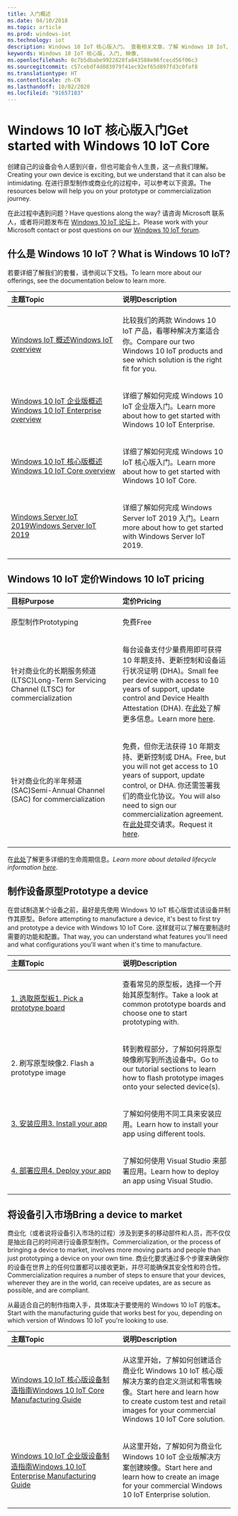 ```yaml
---
title: 入门概述
ms.date: 04/10/2018
ms.topic: article
ms.prod: windows-iot
ms.technology: iot
description: Windows 10 IoT 核心版入门。 查看相关文章，了解 Windows 10 IoT、Windows 10 IoT 定价、设备原型以及将设备投入市场的方式。
keywords: Windows 10 IoT 核心版, 入门, 映像,
ms.openlocfilehash: 0c7b5dbabe9922828fa843588e96fcecd56f06c3
ms.sourcegitcommit: c57cebdf4d083079f41ec92ef65d897fd3c0faf8
ms.translationtype: HT
ms.contentlocale: zh-CN
ms.lasthandoff: 10/02/2020
ms.locfileid: "91657103"
---
```

# <a name="get-started-with-windows-10-iot-core"></a><span data-ttu-id="0de5c-105">Windows 10 IoT 核心版入门</span><span class="sxs-lookup"><span data-stu-id="0de5c-105">Get started with Windows 10 IoT Core</span></span>

<span data-ttu-id="0de5c-106">创建自己的设备会令人感到兴奋，但也可能会令人生畏，这一点我们理解。</span><span class="sxs-lookup"><span data-stu-id="0de5c-106">Creating your own device is exciting, but we understand that it can also be intimidating.</span></span> <span data-ttu-id="0de5c-107">在进行原型制作或商业化的过程中，可以参考以下资源。</span><span class="sxs-lookup"><span data-stu-id="0de5c-107">The resources below will help you on your prototype or commercialization journey.</span></span> 

<span data-ttu-id="0de5c-108">在此过程中遇到问题？</span><span class="sxs-lookup"><span data-stu-id="0de5c-108">Have questions along the way?</span></span> <span data-ttu-id="0de5c-109">请咨询 Microsoft 联系人，或者将问题发布在 [Windows 10 IoT 论坛](https://social.msdn.microsoft.com/forums/en-US/home?forum=WindowsIoT)上。</span><span class="sxs-lookup"><span data-stu-id="0de5c-109">Please work with your Microsoft contact or post questions on our [Windows 10 IoT forum](https://social.msdn.microsoft.com/forums/en-US/home?forum=WindowsIoT).</span></span>

## <a name="what-is-windows-10-iot"></a><span data-ttu-id="0de5c-110">什么是 Windows 10 IoT？</span><span class="sxs-lookup"><span data-stu-id="0de5c-110">What is Windows 10 IoT?</span></span>

<span data-ttu-id="0de5c-111">若要详细了解我们的套餐，请参阅以下文档。</span><span class="sxs-lookup"><span data-stu-id="0de5c-111">To learn more about our offerings, see the documentation below to learn more.</span></span> 

<table>
<colgroup>
<col width="50%" />
<col width="50%" />
</colgroup>
<thead>
<tr class="header">
<th align="left"><span data-ttu-id="0de5c-112">主题</span><span class="sxs-lookup"><span data-stu-id="0de5c-112">Topic</span></span></th>
<th align="left"><span data-ttu-id="0de5c-113">说明</span><span class="sxs-lookup"><span data-stu-id="0de5c-113">Description</span></span></th>
</tr>
</thead>
<tbody>

<tr class="odd">
<td align="left"><p><span data-ttu-id="0de5c-114"><a href="windows-iot.md" data-raw-source="[Windows IoT Overview](windows-iot.md)">Windows IoT 概述</a></span><span class="sxs-lookup"><span data-stu-id="0de5c-114"><a href="windows-iot.md" data-raw-source="[Windows IoT Overview](windows-iot.md)">Windows IoT overview</a></span></span></p></td>
<td align="left"><p><span data-ttu-id="0de5c-115">比较我们的两款 Windows 10 IoT 产品，看哪种解决方案适合你。</span><span class="sxs-lookup"><span data-stu-id="0de5c-115">Compare our two Windows 10 IoT products and see which solution is the right fit for you.</span></span></p></td>
</tr>

<tr class="odd">
<td align="left"><p><span data-ttu-id="0de5c-116"><a href="windows-iot-enterprise.md" data-raw-source="[Windows 10 IoT Enterprise Overview](windows-iot-enterprise.md)">Windows 10 IoT 企业版概述</a></span><span class="sxs-lookup"><span data-stu-id="0de5c-116"><a href="windows-iot-enterprise.md" data-raw-source="[Windows 10 IoT Enterprise Overview](windows-iot-enterprise.md)">Windows 10 IoT Enterprise overview</a></span></span></p></td>
<td align="left"><p><span data-ttu-id="0de5c-117">详细了解如何完成 Windows 10 IoT 企业版入门。</span><span class="sxs-lookup"><span data-stu-id="0de5c-117">Learn more about how to get started with Windows 10 IoT Enterprise.</span></span></p></td>
</tr>

<tr class="odd">
<td align="left"><p><span data-ttu-id="0de5c-118"><a href="windows-iot-core.md" data-raw-source="[Windows 10 IoT Core Overview](windows-iot-core.md)">Windows 10 IoT 核心版概述</a></span><span class="sxs-lookup"><span data-stu-id="0de5c-118"><a href="windows-iot-core.md" data-raw-source="[Windows 10 IoT Core Overview](windows-iot-core.md)">Windows 10 IoT Core overview</a></span></span></p></td>
<td align="left"><p><span data-ttu-id="0de5c-119">详细了解如何完成 Windows 10 IoT 核心版入门。</span><span class="sxs-lookup"><span data-stu-id="0de5c-119">Learn more about how to get started with Windows 10 IoT Core.</span></span></p></td>
</tr>

<tr class="odd">
  <td align="left"><p><span data-ttu-id="0de5c-120"><a href="windows-server.md" data-raw-source="[Windows Server IoT 2019](https://docs.microsoft.com/windows/iot-core/windows-server)">Windows Server IoT 2019</a></span><span class="sxs-lookup"><span data-stu-id="0de5c-120"><a href="windows-server.md" data-raw-source="[Windows Server IoT 2019](https://docs.microsoft.com/windows/iot-core/windows-server)">Windows Server IoT 2019</a></span></span></p></td>
<td align="left"><p><span data-ttu-id="0de5c-121">详细了解如何完成 Windows Server IoT 2019 入门。</span><span class="sxs-lookup"><span data-stu-id="0de5c-121">Learn more about how to get started with Windows Server IoT 2019.</span></span></p></td>
</tr>

</tbody>
</table>

## <a name="windows-10-iot-pricing"></a><span data-ttu-id="0de5c-122">Windows 10 IoT 定价</span><span class="sxs-lookup"><span data-stu-id="0de5c-122">Windows 10 IoT pricing</span></span>

<table>
<colgroup>
<col width="50%" />
<col width="50%" />
</colgroup>
<thead>
<tr class="header">
<th align="left"><span data-ttu-id="0de5c-123">目标</span><span class="sxs-lookup"><span data-stu-id="0de5c-123">Purpose</span></span></th>
<th align="left"><span data-ttu-id="0de5c-124">定价</span><span class="sxs-lookup"><span data-stu-id="0de5c-124">Pricing</span></span></th>
</tr>
</thead>
<tbody>

<tr class="odd">
<td align="left"><p><span data-ttu-id="0de5c-125">原型制作</span><span class="sxs-lookup"><span data-stu-id="0de5c-125">Prototyping</span></span></p></td>
<td align="left"><p><span data-ttu-id="0de5c-126">免费</span><span class="sxs-lookup"><span data-stu-id="0de5c-126">Free</span></span></p></td>
</tr>

<tr class="odd">
<td align="left"><p><span data-ttu-id="0de5c-127">针对商业化的长期服务频道 (LTSC)</span><span class="sxs-lookup"><span data-stu-id="0de5c-127">Long-Term Servicing Channel (LTSC) for commercialization</span></span></p></td>
<td align="left"><p><span data-ttu-id="0de5c-128">每台设备支付少量费用即可获得 10 年期支持、更新控制和设备运行状况证明 (DHA)。</span><span class="sxs-lookup"><span data-stu-id="0de5c-128">Small fee per device with access to 10 years of support, update control and Device Health Attestation (DHA).</span></span> <span data-ttu-id="0de5c-129">在<a href="https://docs.microsoft.com/windows-hardware/manufacture/iot/iotcoreservicesoverview" data-raw-source="[here](https://docs.microsoft.com/windows-hardware/manufacture/iot/iotcoreservicesoverview)">此处</a>了解更多信息。</span><span class="sxs-lookup"><span data-stu-id="0de5c-129">Learn more <a href="https://docs.microsoft.com/windows-hardware/manufacture/iot/iotcoreservicesoverview" data-raw-source="[here](https://docs.microsoft.com/windows-hardware/manufacture/iot/iotcoreservicesoverview)">here</a>.</span></span></p></td>
</tr>

<tr class="odd">
<td align="left"><p><span data-ttu-id="0de5c-130">针对商业化的半年频道 (SAC)</span><span class="sxs-lookup"><span data-stu-id="0de5c-130">Semi-Annual Channel (SAC) for commercialization</span></span></p></td>
<td align="left"><p><span data-ttu-id="0de5c-131">免费，但你无法获得 10 年期支持、更新控制或 DHA。</span><span class="sxs-lookup"><span data-stu-id="0de5c-131">Free, but you will not get access to 10 years of support, update control, or DHA.</span></span> <span data-ttu-id="0de5c-132">你还需签署我们的商业化协议。</span><span class="sxs-lookup"><span data-stu-id="0de5c-132">You will also need to sign our commercialization agreement.</span></span> <span data-ttu-id="0de5c-133">在<a href="https://www.aka.ms/SAC-agreement">此处</a>提交请求。</span><span class="sxs-lookup"><span data-stu-id="0de5c-133">Request it <a href="https://www.aka.ms/SAC-agreement">here</a>.</span></span></p></td>
</tr>

</tbody>
</table>

<span data-ttu-id="0de5c-134">在[此处](https://support.microsoft.com/en-us/lifecycle/search?alpha=IoT%20Core)了解更多详细的生命周期信息<i></i>。</span><span class="sxs-lookup"><span data-stu-id="0de5c-134"><i>Learn more about detailed lifecycle information [here](https://support.microsoft.com/en-us/lifecycle/search?alpha=IoT%20Core)</i>.</span></span>

## <a name="prototype-a-device"></a><span data-ttu-id="0de5c-135">制作设备原型</span><span class="sxs-lookup"><span data-stu-id="0de5c-135">Prototype a device</span></span>

<span data-ttu-id="0de5c-136">在尝试制造某个设备之前，最好是先使用 Windows 10 IoT 核心版尝试该设备并制作其原型。</span><span class="sxs-lookup"><span data-stu-id="0de5c-136">Before attempting to manufacture a device, it's best to first try and prototype a device with Windows 10 IoT Core.</span></span> <span data-ttu-id="0de5c-137">这样就可以了解在要制造时需要的功能和配置。</span><span class="sxs-lookup"><span data-stu-id="0de5c-137">That way, you can understand what features you'll need and what configurations you'll want when it's time to manufacture.</span></span>

<table>
<colgroup>
<col width="50%" />
<col width="50%" />
</colgroup>
<thead>
<tr class="header">
<th align="left"><span data-ttu-id="0de5c-138">主题</span><span class="sxs-lookup"><span data-stu-id="0de5c-138">Topic</span></span></th>
<th align="left"><span data-ttu-id="0de5c-139">说明</span><span class="sxs-lookup"><span data-stu-id="0de5c-139">Description</span></span></th>
</tr>
</thead>
<tbody>

<tr class="odd">
<td align="left"><p><span data-ttu-id="0de5c-140"><a href="https://docs.microsoft.com/windows/iot-core/tutorials/quickstarter/PrototypeBoards"
>1. 选取原型板</a></span><span class="sxs-lookup"><span data-stu-id="0de5c-140"><a href="https://docs.microsoft.com/windows/iot-core/tutorials/quickstarter/PrototypeBoards"
>1. Pick a prototype board</a></span></span></p></td>
<td align="left"><p><span data-ttu-id="0de5c-141">查看常见的原型板，选择一个开始其原型制作。</span><span class="sxs-lookup"><span data-stu-id="0de5c-141">Take a look at common prototype boards and choose one to start prototyping with.</span></span></p></td>
</tr>

<tr class="odd">
<td align="left"><p><span data-ttu-id="0de5c-142">2. 刷写原型映像</span><span class="sxs-lookup"><span data-stu-id="0de5c-142">2. Flash a prototype image</span></span></p></td>
<td align="left"><p><span data-ttu-id="0de5c-143">转到教程部分，了解如何将原型映像刷写到所选设备中。</span><span class="sxs-lookup"><span data-stu-id="0de5c-143">Go to our tutorial sections to learn how to flash prototype images onto your selected device(s).</span></span> </p></td>
</tr>

<tr class="odd">
<td align="left"><p><span data-ttu-id="0de5c-144"><a href="https://docs.microsoft.com/windows/iot-core/develop-your-app/appinstaller">3. 安装应用</a></span><span class="sxs-lookup"><span data-stu-id="0de5c-144"><a href="https://docs.microsoft.com/windows/iot-core/develop-your-app/appinstaller">3. Install your app</a></span></span></p></td>
<td align="left"><p><span data-ttu-id="0de5c-145">了解如何使用不同工具来安装应用。</span><span class="sxs-lookup"><span data-stu-id="0de5c-145">Learn how to install your app using different tools.</span></span></p></td>
</tr>

<tr class="odd">
<td align="left"><p><span data-ttu-id="0de5c-146"><a href="https://docs.microsoft.com/windows/iot-core/develop-your-app/appdeployment">4. 部署应用</a></span><span class="sxs-lookup"><span data-stu-id="0de5c-146"><a href="https://docs.microsoft.com/windows/iot-core/develop-your-app/appdeployment">4. Deploy your app</a></span></span></p></td>
<td align="left"><p><span data-ttu-id="0de5c-147">了解如何使用 Visual Studio 来部署应用。</span><span class="sxs-lookup"><span data-stu-id="0de5c-147">Learn how to deploy an app using Visual Studio.</span></span></p></td>
</tr>

</tbody>
</table>

## <a name="bring-a-device-to-market"></a><span data-ttu-id="0de5c-148">将设备引入市场</span><span class="sxs-lookup"><span data-stu-id="0de5c-148">Bring a device to market</span></span>

<span data-ttu-id="0de5c-149">商业化（或者说将设备引入市场的过程）涉及到更多的移动部件和人员，而不仅仅是抽出自己的时间进行设备原型制作。</span><span class="sxs-lookup"><span data-stu-id="0de5c-149">Commercialization, or the process of bringing a device to market, involves more moving parts and people than just prototyping a device on your own time.</span></span> <span data-ttu-id="0de5c-150">商业化要求通过多个步骤来确保你的设备在世界上的任何位置都可以接收更新，并尽可能确保其安全性和符合性。</span><span class="sxs-lookup"><span data-stu-id="0de5c-150">Commercialization requires a number of steps to ensure that your devices, wherever they are in the world, can receive updates, are as secure as possible, and are compliant.</span></span> 

<span data-ttu-id="0de5c-151">从最适合自己的制作指南入手，具体取决于要使用的 Windows 10 IoT 的版本。</span><span class="sxs-lookup"><span data-stu-id="0de5c-151">Start with the manufacturing guide that works best for you, depending on which version of Windows 10 IoT you're looking to use.</span></span>

<table>
<colgroup>
<col width="50%" />
<col width="50%" />
</colgroup>
<thead>
<tr class="header">
<th align="left"><span data-ttu-id="0de5c-152">主题</span><span class="sxs-lookup"><span data-stu-id="0de5c-152">Topic</span></span></th>
<th align="left"><span data-ttu-id="0de5c-153">说明</span><span class="sxs-lookup"><span data-stu-id="0de5c-153">Description</span></span></th>
</tr>
</thead>
<tbody>

<tr class="odd">
<td align="left"><p><span data-ttu-id="0de5c-154"><a href="https://docs.microsoft.com/windows-hardware/manufacture/iot/iot-core-manufacturing-guide"
>Windows 10 IoT 核心版设备制造指南</a></span><span class="sxs-lookup"><span data-stu-id="0de5c-154"><a href="https://docs.microsoft.com/windows-hardware/manufacture/iot/iot-core-manufacturing-guide"
>Windows 10 IoT Core Manufacturing Guide</a></span></span></p></td>
<td align="left"><p><span data-ttu-id="0de5c-155">从这里开始，了解如何创建适合商业化 Windows 10 IoT 核心版解决方案的自定义测试和零售映像。</span><span class="sxs-lookup"><span data-stu-id="0de5c-155">Start here and learn how to create custom test and retail images for your commercial Windows 10 IoT Core solution.</span></span></p></td>
</tr>

<tr class="odd">
<td align="left"><p><span data-ttu-id="0de5c-156"><a href="https://docs.microsoft.com/windows-hardware/manufacture/desktop/iot-ent-overview">Windows 10 IoT 企业版设备制造指南</a></span><span class="sxs-lookup"><span data-stu-id="0de5c-156"><a href="https://docs.microsoft.com/windows-hardware/manufacture/desktop/iot-ent-overview">Windows 10 IoT Enterprise Manufacturing Guide</a></span></span></p></td>
<td align="left"><p><span data-ttu-id="0de5c-157">从这里开始，了解如何为商业化 Windows 10 IoT 企业版解决方案创建映像。</span><span class="sxs-lookup"><span data-stu-id="0de5c-157">Start here and learn how to create an image for your commercial Windows 10 IoT Enterprise solution.</span></span></p></td>
</tr>

</tbody>
</table>
